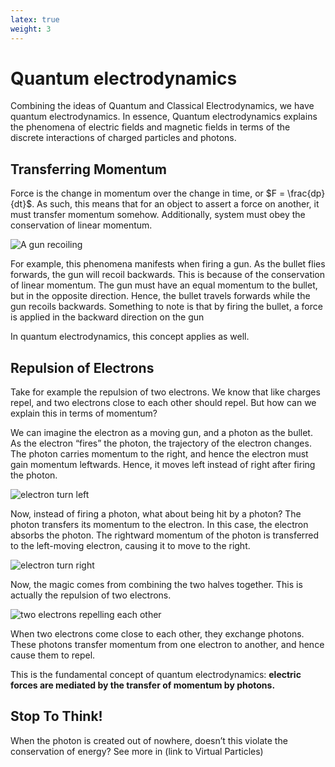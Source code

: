 ```yaml
---
latex: true
weight: 3
---
```


# Quantum electrodynamics

Combining the ideas of Quantum and Classical Electrodynamics, we have quantum electrodynamics. In essence, Quantum electrodynamics explains the phenomena of electric fields and magnetic fields in terms of the discrete interactions of charged particles and photons.

## Transferring Momentum

Force is the change in momentum over the change in time, or $F = \frac{dp}{dt}$. As such, this means that for an object to assert a force on another, it must transfer momentum somehow. Additionally, system must obey the conservation of linear momentum.

![A gun recoiling](/images/gunrecoil.gif)

For example, this phenomena manifests when firing a gun. As the bullet flies forwards, the gun will recoil backwards. This is because of the conservation of linear momentum. The gun must have an equal momentum to the bullet, but in the opposite direction. Hence, the bullet travels forwards while the gun recoils backwards. Something to note is that by firing the bullet, a force is applied in the backward direction on the gun

In quantum electrodynamics, this concept applies as well. 



## Repulsion of Electrons

Take for example the repulsion of two electrons. We know that like charges repel, and two electrons close to each other should repel. But how can we explain this in terms of momentum?

We can imagine the electron as a moving gun, and a photon as the bullet. As the electron “fires” the photon, the trajectory of the electron changes. The photon carries momentum to the right, and hence the electron must gain momentum leftwards. Hence, it moves left instead of right after firing the photon.

![electron turn left](/images/repel_left.gif)

Now, instead of firing a photon, what about being hit by a photon? The photon transfers its momentum to the electron. In this case, the electron absorbs the photon. The rightward momentum of the photon is transferred to the left-moving electron, causing it to move to the right.

![electron turn right](/images/repel_right.gif)

Now, the magic comes from combining the two halves together. This is actually the repulsion of two electrons.

![two electrons repelling each other](/images/repel_both.gif)

When two electrons come close to each other, they exchange photons. These photons transfer momentum from one electron to another, and hence cause them to repel.

This is the fundamental concept of quantum electrodynamics: **electric forces are mediated by the transfer of momentum by photons.**

 



## Stop To Think!

When the photon is created out of nowhere, doesn’t this violate the conservation of energy? See more in (link to Virtual Particles)


